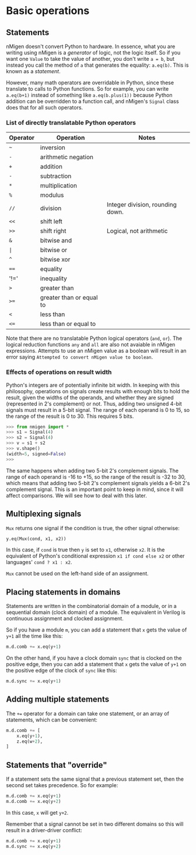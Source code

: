 # Basic operations

## Statements

nMigen doesn't convert Python to hardware. In essence, what you are writing using nMigen is a _generator_ of logic, not the logic itself. So if you want one `Value` to take the value of another, you don't write `a = b`, but instead you call the method of `a` that generates the equality: `a.eq(b)`. This is known as a _statement_.

However, many math operators are overridable in Python, since these translate to calls to Python functions. So for example, you can write `a.eq(b+1)` instead of something like `a.eq(b.plus(1))` because Python addition can be overridden to a function call, and nMigen's `Signal` class does that for all such operators.

### List of directly translatable Python operators

| Operator | Operation                | Notes                            |
| -------- | ------------------------ | -------------------------------- |
| `~`      | inversion                |
| `-`      | arithmetic negation      |
| `+`      | addition                 |
| `-`      | subtraction              |
| `*`      | multiplication           |
| `%`      | modulus                  |
| `//`     | division                 | Integer division, rounding down. |
| `<<`     | shift left               |
| `>>`     | shift right              | Logical, not arithmetic          |
| `&`      | bitwise and              |
| `\|`     | bitwise or               |
| `^`      | bitwise xor              |
| `==`     | equality                 |
| '!='     | inequality               |
| `>`      | greater than             |
| `>=`     | greater than or equal to |
| `<`      | less than                |
| `<=`     | less than or equal to    |

Note that there are no translatable Python logical operators (`and`, `or`). The logical reduction functions `any` and `all` are also not avaiable in nMigen expressions.  Attempts to use an nMigen value as a boolean will result in an error saying `Attempted to convert nMigen value to boolean`.

### Effects of operations on result width

Python's integers are of potentially infinite bit width. In keeping with this philosophy, operations on signals create results with enough bits to hold the result, given the widths of the operands, and whether they are signed (represented in 2's complement) or not. Thus, adding two unsigned 4-bit signals must result in a 5-bit signal. The range of each operand is 0 to 15, so the range of the result is 0 to 30. This requires 5 bits.

```python
>>> from nmigen import *
>>> s1 = Signal(4)
>>> s2 = Signal(4)
>>> v = s1 + s2
>>> v.shape()
(width=5, signed=False)
>>>
```

The same happens when adding two 5-bit 2's complement signals. The range of each operand is -16 to +15, so the range of the result is -32 to 30, which means that adding two 5-bit 2's complement signals yields a 6-bit 2's complement signal. This is an important point to keep in mind, since it will affect comparisons. We will see how to deal with this later.

## Multiplexing signals

`Mux` returns one signal if the condition is true, the other signal otherwise:

```python
y.eq(Mux(cond, x1, x2))
```

In this case, if `cond` is true then `y` is set to `x1`, otherwise `x2`.  It is the equivalent of Python's conditional expression `x1 if cond else x2` or other languages' `cond ? x1 : x2`.

`Mux` cannot be used on the left-hand side of an assignment.

## Placing statements in domains

Statements are written in the combinatorial domain of a module, or in a sequential domain (clock domain) of a module. The equivalent in Verilog is continuous assignment and clocked assignment.

So if you have a module `m`, you can add a statement that `x` gets the value of `y+1` all the time like this:

```python
m.d.comb += x.eq(y+1)
```

On the other hand, if you have a clock domain `sync` that is clocked on the positive edge, then you can add a statement that `x` gets the value of `y+1` on the positive edge of the clock of `sync` like this:

```python
m.d.sync += x.eq(y+1)
```

## Adding multiple statements

The `+=` operator for a domain can take one statement, or an array of statements, which can be convenient:

```python
m.d.comb += [
    x.eq(y+1),
    z.eq(w+2),
]
```

## Statements that "override"

If a statement sets the same signal that a previous statement set, then the second set takes precedence. So for example:

```python
m.d.comb += x.eq(y+1)
m.d.comb += x.eq(y+2)
```

In this case, `x` will get `y+2`.

Remember that a signal cannot be set in two different domains so this will result in a driver-driver conflict:

```python
m.d.comb += x.eq(y+1)
m.d.sync += x.eq(y+2)
```
